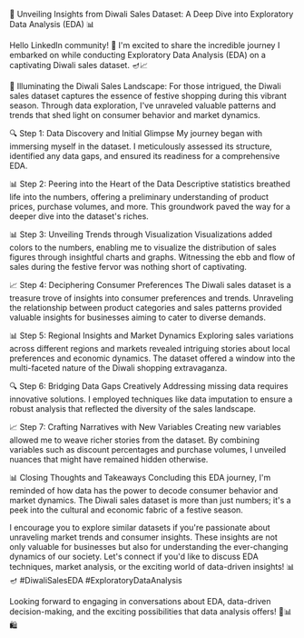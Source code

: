 🎉 Unveiling Insights from Diwali Sales Dataset: A Deep Dive into Exploratory Data Analysis (EDA) 📊

Hello LinkedIn community! 👋 I'm excited to share the incredible journey I embarked on while conducting Exploratory Data Analysis (EDA) on a captivating Diwali sales dataset. 🪔📈

📌 Illuminating the Diwali Sales Landscape:
For those intrigued, the Diwali sales dataset captures the essence of festive shopping during this vibrant season. Through data exploration, I've unraveled valuable patterns and trends that shed light on consumer behavior and market dynamics.

🔍 Step 1: Data Discovery and Initial Glimpse
My journey began with immersing myself in the dataset. I meticulously assessed its structure, identified any data gaps, and ensured its readiness for a comprehensive EDA.

📊 Step 2: Peering into the Heart of the Data
Descriptive statistics breathed life into the numbers, offering a preliminary understanding of product prices, purchase volumes, and more. This groundwork paved the way for a deeper dive into the dataset's riches.

📊 Step 3: Unveiling Trends through Visualization
Visualizations added colors to the numbers, enabling me to visualize the distribution of sales figures through insightful charts and graphs. Witnessing the ebb and flow of sales during the festive fervor was nothing short of captivating.

📈 Step 4: Deciphering Consumer Preferences
The Diwali sales dataset is a treasure trove of insights into consumer preferences and trends. Unraveling the relationship between product categories and sales patterns provided valuable insights for businesses aiming to cater to diverse demands.

📊 Step 5: Regional Insights and Market Dynamics
Exploring sales variations across different regions and markets revealed intriguing stories about local preferences and economic dynamics. The dataset offered a window into the multi-faceted nature of the Diwali shopping extravaganza.

🔍 Step 6: Bridging Data Gaps Creatively
Addressing missing data requires innovative solutions. I employed techniques like data imputation to ensure a robust analysis that reflected the diversity of the sales landscape.

📈 Step 7: Crafting Narratives with New Variables
Creating new variables allowed me to weave richer stories from the dataset. By combining variables such as discount percentages and purchase volumes, I unveiled nuances that might have remained hidden otherwise.

📊 Closing Thoughts and Takeaways
Concluding this EDA journey, I'm reminded of how data has the power to decode consumer behavior and market dynamics. The Diwali sales dataset is more than just numbers; it's a peek into the cultural and economic fabric of a festive season.

I encourage you to explore similar datasets if you're passionate about unraveling market trends and consumer insights. These insights are not only valuable for businesses but also for understanding the ever-changing dynamics of our society. Let's connect if you'd like to discuss EDA techniques, market analysis, or the exciting world of data-driven insights! 📊🪔 #DiwaliSalesEDA #ExploratoryDataAnalysis

Looking forward to engaging in conversations about EDA, data-driven decision-making, and the exciting possibilities that data analysis offers! 🚀📊🛍




